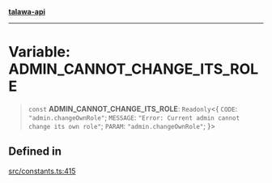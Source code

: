 [**talawa-api**](../../README.md)

***

# Variable: ADMIN\_CANNOT\_CHANGE\_ITS\_ROLE

> `const` **ADMIN\_CANNOT\_CHANGE\_ITS\_ROLE**: `Readonly`\<\{ `CODE`: `"admin.changeOwnRole"`; `MESSAGE`: `"Error: Current admin cannot change its own role"`; `PARAM`: `"admin.changeOwnRole"`; \}\>

## Defined in

[src/constants.ts:415](https://github.com/Suyash878/talawa-api/blob/e4413cec641a837926071678fed3c7f67234e31e/src/constants.ts#L415)
